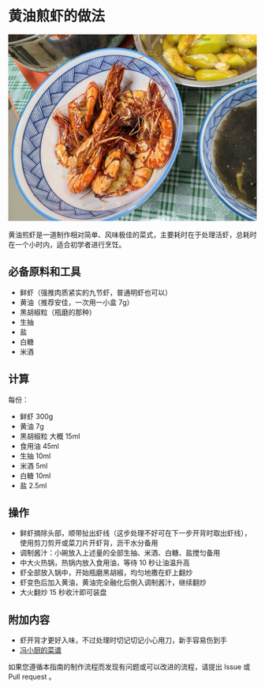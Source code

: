 # 黄油煎虾的做法

![示例菜成品](./黄油煎虾.jpg)

黄油煎虾是一道制作相对简单、风味极佳的菜式，主要耗时在于处理活虾，总耗时在一个小时内，适合初学者进行烹饪。

## 必备原料和工具

- 鲜虾（强推肉质紧实的九节虾，普通明虾也可以）
- 黄油（推荐安佳，一次用一小盒 7g）
- 黑胡椒粒（瓶磨的那种）
- 生抽
- 盐
- 白糖
- 米酒

## 计算

每份：

- 鲜虾 300g
- 黄油 7g
- 黑胡椒粒 大概 15ml
- 食用油 45ml
- 生抽 10ml
- 米酒 5ml
- 白糖 10ml
- 盐 2.5ml

## 操作

- 鲜虾摘除头部，顺带扯出虾线（这步处理不好可在下一步开背时取出虾线），使用剪刀剪开或菜刀片开虾背，沥干水分备用
- 调制酱汁：小碗放入上述量的全部生抽、米酒、白糖、盐搅匀备用
- 中大火热锅，热锅内放入食用油，等待 10 秒让油温升高
- 虾全部放入锅中，开始瓶磨黑胡椒，均匀地撒在虾上翻炒
- 虾变色后加入黄油，黄油完全融化后倒入调制酱汁，继续翻炒
- 大火翻炒 15 秒收汁即可装盘

## 附加内容

- 虾开背才更好入味，不过处理时切记切记小心用刀，新手容易伤到手
- [冯小厨的菜谱](https://www.bilibili.com/video/BV1g541177cd)

如果您遵循本指南的制作流程而发现有问题或可以改进的流程，请提出 Issue 或 Pull request 。
